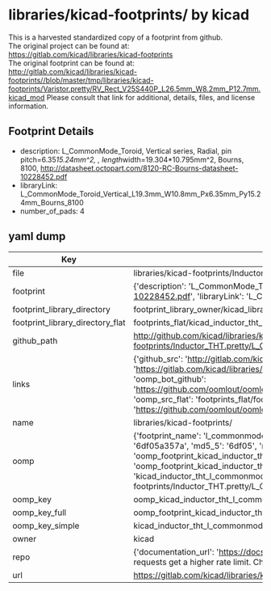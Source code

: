 # libraries/kicad-footprints/ by kicad  
This is a harvested standardized copy of a footprint from github.  
The original project can be found at:  
https://gitlab.com/kicad/libraries/kicad-footprints  
The original footprint can be found at:
http://gitlab.com/kicad/libraries/kicad-footprints//blob/master/tmp/libraries/kicad-footprints/Varistor.pretty/RV_Rect_V25S440P_L26.5mm_W8.2mm_P12.7mm.kicad_mod
Please consult that link for additional, details, files, and license information.  
## Footprint Details
* description: L_CommonMode_Toroid, Vertical series, Radial, pin pitch=6.35*15.24mm^2, , length*width=19.304*10.795mm^2, Bourns, 8100, http://datasheet.octopart.com/8120-RC-Bourns-datasheet-10228452.pdf  
* libraryLink: L_CommonMode_Toroid_Vertical_L19.3mm_W10.8mm_Px6.35mm_Py15.24mm_Bourns_8100  
* number_of_pads: 4  
## yaml dump  
| Key | Value |  
| --- | --- |  
| file | libraries/kicad-footprints/Inductor_THT.pretty/L_CommonMode_Toroid_Vertical_L19.3mm_W10.8mm_Px6.35mm_Py15.24mm_Bourns_8100.kicad_mod |  
| footprint | {'description': 'L_CommonMode_Toroid, Vertical series, Radial, pin pitch=6.35*15.24mm^2, , length*width=19.304*10.795mm^2, Bourns, 8100, http://datasheet.octopart.com/8120-RC-Bourns-datasheet-10228452.pdf', 'libraryLink': 'L_CommonMode_Toroid_Vertical_L19.3mm_W10.8mm_Px6.35mm_Py15.24mm_Bourns_8100', 'number_of_pads': 4} |  
| footprint_library_directory | footprint_library_owner/kicad_libraries/kicad-footprints/ |  
| footprint_library_directory_flat | footprints_flat/kicad_inductor_tht_l_commonmode_toroid_vertical_l19_3mm_w10_8mm_px6_35mm_py15_24mm_bourns_8100/working |  
| github_path | http://github.com/kicad/libraries/kicad-footprints//blob/master/tmp/libraries/kicad-footprints/Inductor_THT.pretty/L_CommonMode_Toroid_Vertical_L19.3mm_W10.8mm_Px6.35mm_Py15.24mm_Bourns_8100.kicad_mod |  
| links | {'github_src': 'http://gitlab.com/kicad/libraries/kicad-footprints//blob/master/tmp/libraries/kicad-footprints/Varistor.pretty/RV_Rect_V25S440P_L26.5mm_W8.2mm_P12.7mm.kicad_mod', 'github_src_repo': 'https://gitlab.com/kicad/libraries/kicad-footprints', 'oomp_bot': 'footprints/kicad_inductor_tht_l_commonmode_toroid_vertical_l19_3mm_w10_8mm_px6_35mm_py15_24mm_bourns_8100/working', 'oomp_bot_github': 'https://github.com/oomlout/oomlout_oomp_footprint_bot/tree/main/footprints/kicad_inductor_tht_l_commonmode_toroid_vertical_l19_3mm_w10_8mm_px6_35mm_py15_24mm_bourns_8100/working', 'oomp_src_flat': 'footprints_flat/footprints_flat/kicad_inductor_tht_l_commonmode_toroid_vertical_l19_3mm_w10_8mm_px6_35mm_py15_24mm_bourns_8100/working', 'oomp_src_flat_github': 'https://github.com/oomlout/oomlout_oomp_footprint_src/tree/main/footprints_flat/kicad_inductor_tht_l_commonmode_toroid_vertical_l19_3mm_w10_8mm_px6_35mm_py15_24mm_bourns_8100/working'} |  
| name | libraries/kicad-footprints/ |  
| oomp | {'footprint_name': 'l_commonmode_toroid_vertical_l19_3mm_w10_8mm_px6_35mm_py15_24mm_bourns_8100', 'library_name': 'inductor_tht', 'md5': '6df05a357abadb1abe0ef9ee018f0fb5', 'md5_10': '6df05a357a', 'md5_5': '6df05', 'md5_6': '6df05a', 'oomp_key': 'oomp_kicad_inductor_tht_l_commonmode_toroid_vertical_l19_3mm_w10_8mm_px6_35mm_py15_24mm_bourns_8100', 'oomp_key_extra': 'oomp_footprint_kicad_inductor_tht_l_commonmode_toroid_vertical_l19_3mm_w10_8mm_px6_35mm_py15_24mm_bourns_8100', 'oomp_key_full': 'oomp_footprint_kicad_inductor_tht_l_commonmode_toroid_vertical_l19_3mm_w10_8mm_px6_35mm_py15_24mm_bourns_8100_6df05a', 'oomp_key_simple': 'kicad_inductor_tht_l_commonmode_toroid_vertical_l19_3mm_w10_8mm_px6_35mm_py15_24mm_bourns_8100', 'original_filename': 'libraries/kicad-footprints/Inductor_THT.pretty/L_CommonMode_Toroid_Vertical_L19.3mm_W10.8mm_Px6.35mm_Py15.24mm_Bourns_8100.kicad_mod', 'owner_name': 'kicad'} |  
| oomp_key | oomp_kicad_inductor_tht_l_commonmode_toroid_vertical_l19_3mm_w10_8mm_px6_35mm_py15_24mm_bourns_8100 |  
| oomp_key_full | oomp_footprint_kicad_inductor_tht_l_commonmode_toroid_vertical_l19_3mm_w10_8mm_px6_35mm_py15_24mm_bourns_8100 |  
| oomp_key_simple | kicad_inductor_tht_l_commonmode_toroid_vertical_l19_3mm_w10_8mm_px6_35mm_py15_24mm_bourns_8100 |  
| owner | kicad |  
| repo | {'documentation_url': 'https://docs.github.com/rest/overview/resources-in-the-rest-api#rate-limiting', 'message': "API rate limit exceeded for 84.66.173.59. (But here's the good news: Authenticated requests get a higher rate limit. Check out the documentation for more details.)"} |  
| url | https://gitlab.com/kicad/libraries/kicad-footprints |  

